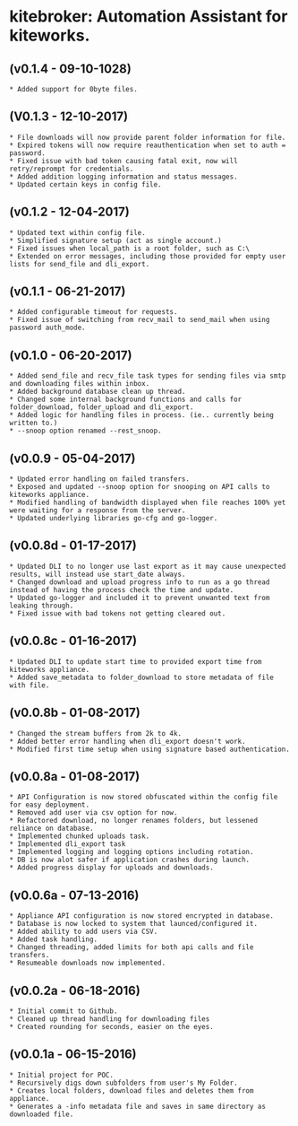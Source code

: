 # kitebroker: Automation Assistant for kiteworks.

## (v0.1.4 - 09-10-1028)
    * Added support for 0byte files.

## (V0.1.3 - 12-10-2017)
    * File downloads will now provide parent folder information for file.
    * Expired tokens will now require reauthentication when set to auth = password.
    * Fixed issue with bad token causing fatal exit, now will retry/reprompt for credentials.
    * Added addition logging information and status messages.
    * Updated certain keys in config file.

## (v0.1.2 - 12-04-2017)
    * Updated text within config file.
    * Simplified signature setup (act as single account.)
    * Fixed issues when local_path is a root folder, such as C:\
    * Extended on error messages, including those provided for empty user lists for send_file and dli_export.

## (v0.1.1 - 06-21-2017)
    * Added configurable timeout for requests.
    * Fixed issue of switching from recv_mail to send_mail when using password auth_mode.

## (v0.1.0 - 06-20-2017)
    * Added send_file and recv_file task types for sending files via smtp and downloading files within inbox.
    * Added background database clean up thread.
    * Changed some internal background functions and calls for folder_download, folder_upload and dli_export.
    * Added logic for handling files in process. (ie.. currently being written to.)
    * --snoop option renamed --rest_snoop.

## (v0.0.9 - 05-04-2017)
    * Updated error handling on failed transfers.
    * Exposed and updated --snoop option for snooping on API calls to kiteworks appliance.
    * Modified handling of bandwidth displayed when file reaches 100% yet were waiting for a response from the server.
    * Updated underlying libraries go-cfg and go-logger.

## (v0.0.8d - 01-17-2017)
    * Updated DLI to no longer use last export as it may cause unexpected results, will instead use start_date always.
    * Changed download and upload progress info to run as a go thread instead of having the process check the time and update.
    * Updated go-logger and included it to prevent unwanted text from leaking through.
    * Fixed issue with bad tokens not getting cleared out.

## (v0.0.8c - 01-16-2017)
    * Updated DLI to update start time to provided export time from kiteworks appliance.
    * Added save_metadata to folder_download to store metadata of file with file.

## (v0.0.8b - 01-08-2017)
    * Changed the stream buffers from 2k to 4k.
    * Added better error handling when dli_export doesn't work.
    * Modified first time setup when using signature based authentication.

## (v0.0.8a - 01-08-2017)
    * API Configuration is now stored obfuscated within the config file for easy deployment.
    * Removed add user via csv option for now.
    * Refactored download, no longer renames folders, but lessened reliance on database.
    * Implemented chunked uploads task.
    * Implemented dli_export task
    * Implemented logging and logging options including rotation.
    * DB is now alot safer if application crashes during launch.
    * Added progress display for uploads and downloads.

## (v0.0.6a - 07-13-2016)
    * Appliance API configuration is now stored encrypted in database.
    * Database is now locked to system that launced/configured it.
    * Added ability to add users via CSV.
    * Added task handling.
    * Changed threading, added limits for both api calls and file transfers.
    * Resumeable downloads now implemented.

## (v0.0.2a - 06-18-2016)
	* Initial commit to Github.
	* Cleaned up thread handling for downloading files
	* Created rounding for seconds, easier on the eyes.

## (v0.0.1a - 06-15-2016)
	* Initial project for POC.
	* Recursively digs down subfolders from user's My Folder.
	* Creates local folders, download files and deletes them from appliance.
	* Generates a -info metadata file and saves in same directory as downloaded file.
